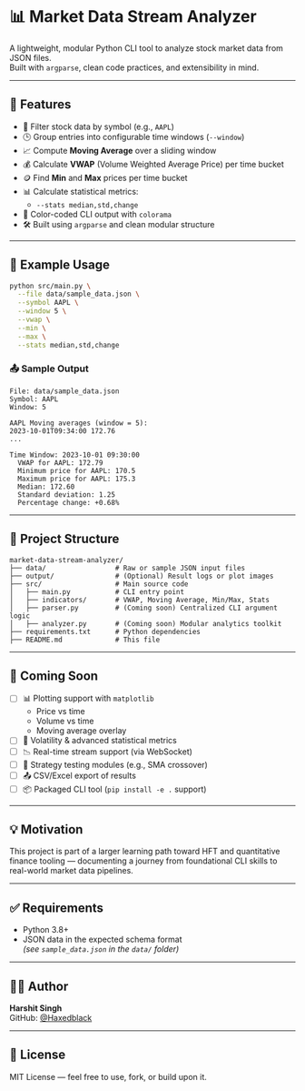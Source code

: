 # 📊 Market Data Stream Analyzer

A lightweight, modular Python CLI tool to analyze stock market data from JSON files.  
Built with `argparse`, clean code practices, and extensibility in mind.

---

## 🚀 Features

- 📁 Filter stock data by symbol (e.g., `AAPL`)
- 🕒 Group entries into configurable time windows (`--window`)
- 📈 Compute **Moving Average** over a sliding window
- 💰 Calculate **VWAP** (Volume Weighted Average Price) per time bucket
- 🪙 Find **Min** and **Max** prices per time bucket
- 📊 Calculate statistical metrics:
  - `--stats median,std,change`
- 🎨 Color-coded CLI output with `colorama`
- 🛠️ Built using `argparse` and clean modular structure

---

## 🧪 Example Usage

```bash
python src/main.py \
  --file data/sample_data.json \
  --symbol AAPL \
  --window 5 \
  --vwap \
  --min \
  --max \
  --stats median,std,change
```

### 📤 Sample Output

```
File: data/sample_data.json
Symbol: AAPL
Window: 5

AAPL Moving averages (window = 5):
2023-10-01T09:34:00 172.76
...

Time Window: 2023-10-01 09:30:00
  VWAP for AAPL: 172.79
  Minimum price for AAPL: 170.5
  Maximum price for AAPL: 175.3
  Median: 172.60
  Standard deviation: 1.25
  Percentage change: +0.68%
```

---

## 📁 Project Structure

```
market-data-stream-analyzer/
├── data/                 # Raw or sample JSON input files
├── output/               # (Optional) Result logs or plot images
├── src/                  # Main source code
│   ├── main.py           # CLI entry point
│   ├── indicators/       # VWAP, Moving Average, Min/Max, Stats
│   ├── parser.py         # (Coming soon) Centralized CLI argument logic
│   ├── analyzer.py       # (Coming soon) Modular analytics toolkit
├── requirements.txt      # Python dependencies
├── README.md             # This file
```

---

## 🔮 Coming Soon

- [ ] 📊 Plotting support with `matplotlib`
  - Price vs time
  - Volume vs time
  - Moving average overlay
- [ ] 🧪 Volatility & advanced statistical metrics
- [ ] 📉 Real-time stream support (via WebSocket)
- [ ] 🧮 Strategy testing modules (e.g., SMA crossover)
- [ ] 📤 CSV/Excel export of results
- [ ] 📦 Packaged CLI tool (`pip install -e .` support)

---

## 💡 Motivation

This project is part of a larger learning path toward HFT and quantitative finance tooling — documenting a journey from foundational CLI skills to real-world market data pipelines.

---

## ✅ Requirements

- Python 3.8+
- JSON data in the expected schema format  
  *(see `sample_data.json` in the `data/` folder)*

---

## 👨‍💻 Author

**Harshit Singh**  
GitHub: [@Haxedblack](https://github.com/Haxedblack)

---

## 🧠 License

MIT License — feel free to use, fork, or build upon it.

